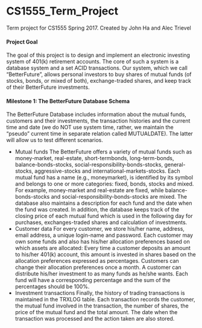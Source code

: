 # CS1555_Term_Project
Term project for CS1555 Spring 2017. Created by John Ha and Alec Trievel

#### Project Goal
The goal of this project is to design and implement an electronic investing system of 401(k) retirement accounts.
The core of such a system is a database system and a set ACID transactions. Our system, which we
call “BetterFuture”, allows personal investors to buy shares of mutual funds (of stocks, bonds, or mixed of
both), exchange-traded shares, and keep track of their BetterFuture investments.

#### Milestone 1: The BetterFuture Database Schema
The BetterFuture Database includes information about the mutual funds, customers and their investments,
the transaction histories and the current time and date (we do NOT use system time, rather, we maintain the
“pseudo” current time in separate relation called MUTUALDATE). The latter will allow us to test different
scenarios.
* Mutual funds
The BetterFuture offers a variety of mutual funds such as money-market, real-estate, short-termbonds,
long-term-bonds, balance-bonds-stocks, social-responsibility-bonds-stocks, general-stocks,
aggressive-stocks and international-markets-stocks. Each mutual fund has a name (e.g., moneymarket),
is identified by its symbol and belongs to one or more categories: fixed, bonds, stocks
and mixed. For example, money-market and real-estate are fixed, while balance-bonds-stocks and
social-responsibility-bonds-stocks are mixed. The database also maintains a description for each fund
and the date when the fund was created. In addition, the database keeps track of the closing price
of each mutual fund which is used in the following day for purchases, exchanges-traded shares and
calculation of investments.
* Customer data
For every customer, we store his/her name, address, email address, a unique login-name and password.
Each customer may own some funds and also has his/her allocation preferences based on which assets
are allocated: Every time a customer deposits an amount to his/her 401(k) account, this amount
is invested in shares based on the allocation preferences expressed as percentages. Customers can
change their allocation preferences once a month. A customer can distribute his/her investment to
as many funds as he/she wants. Each fund will have a corresponding percentage and the sum of the
percentages should be 100%.
* Investment transactions
Finally, the history of trading transactions is maintained in the TRXLOG table. Each transaction
records the customer, the mutual fund involved in the transaction, the number of shares, the price of
the mutual fund and the total amount. The date when the transaction was processed and the action
taken are also stored.
